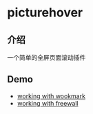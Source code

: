 
# picturehover



## 介绍
一个简单的全屏页面滚动插件



## Demo


* [working with wookmark](http://wayou.github.io/SlipHover/wookmark.html)
* [working with freewall](http://wayou.github.io/SlipHover/freewall.html)

